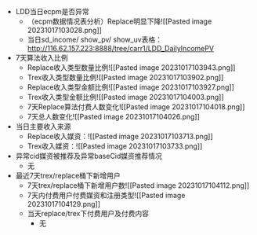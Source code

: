 - LDD当日ecpm是否异常
	- （ecpm数据情况表分析）Replace明显下降![[Pasted image 20231017103028.png]]
	- 当日sd_income/ show_pv/ show_uv表格： 
	  http://116.62.157.223:8888/tree/carr1/LDD_DailyIncomePV
- 7天算法收入比例
	- Replace收入类型数量比例![[Pasted image 20231017103943.png]]
	- Trex收入类型数量比例![[Pasted image 20231017103902.png]]
	- Replace收入类型金额比例![[Pasted image 20231017103927.png]]
	- Trex收入类型金额比例![[Pasted image 20231017104003.png]]
	- 7天Replace算法付费人数变化![[Pasted image 20231017104018.png]]
	- 7天总人数变化![[Pasted image 20231017104026.png]]
- 当日主要收入来源
	- Replace收入媒资：![[Pasted image 20231017103713.png]]
	- Trex收入媒资：![[Pasted image 20231017103733.png]]
- 异常cid媒资被推荐及异常baseCid媒资推荐情况
	- 无 
- 最近7天trex/replace桶下新增用户
	- 7天trex/replace桶下新增用户数![[Pasted image 20231017104112.png]]
	- 7天内付费用户付费媒资和注册类型![[Pasted image 20231017104129.png]]
	- 当天replace/trex下付费用户及付费内容
		- 无